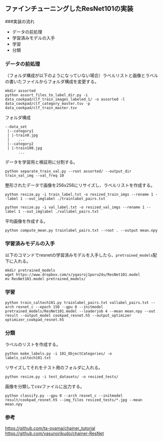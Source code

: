 ## ファインチューニングしたResNet101の実装
###実装の流れ
* データの前処理
* 学習済みモデルの入手
* 学習
* 分類

### データの前処理
（フォルダ構成が以下のようになっていない場合）ラベルリストと画像とラベルの書いたファイルからフォルダ構成を変更する。

```
mkdir assorted
python assort_files_to_label_dir.py -i data_cookpad/clf_train_images_labeled_1/ -o assorted -l data_cookpad/clf_category_master.tsv -p data_cookpad/clf_train_master.tsv
```
フォルダ構成
```
--data_set
 |--category1
 | |-train0.jpg
 |    ...
 |--category2
 | |-train100.jpg
      ...
```


データを学習用と検証用に分割する。
```
python separate_train_val.py --root assorted/ --output_dir train_val_img --val_freq 10
```

整形されたデータで画像を256x256にリサイズし、ラベルリストを作成する。
```
python resize.py -i train_label.txt -o resized_train_imgs --rename 1 --label 1 --out_imglabel ./trainlabel_pairs.txt 
```

```
python resize.py -i val_label.txt -o resized_val_imgs --rename 1 --label 1 --out_imglabel ./vallabel_pairs.txt
```

平均画像を作成する。
```
python compute_mean.py trainlabel_pairs.txt --root . --output mean.npy
```


### 学習済みモデルの入手
以下のコマンドでresnetの学習済みモデルを入手したら、``pretrained_models``配下に入れる。
```
mkdir pretrained_models
wget https://www.dropbox.com/s/yqasroj1poru24u/ResNet101.model
mv ResNet101.model pretrained_models/
```

### 学習

```
python train_caltech101.py trainlabel_pairs.txt vallabel_pairs.txt --arch resnet_c --epoch 150 --gpu 0 --initmodel pretrained_models/ResNet101.model --loaderjob 4 --mean mean.npy --out result --output_model cookpad_resnet.h5 --output_optimizer optimizer_cookpad_resnet.h5
```

### 分類
ラベルのリストを作成する。
```
python make_labels.py -i 101_ObjectCategories/ -o labels_caltech101.txt
```

リサイズしてそれをテスト用のフォルダに入れる。
```
python resize.py -i test_datasets/ -o resized_tests/
```

画像を分類してcsvファイルに出力する。
```
python classify.py --gpu 0 --arch resnet_c --initmodel result/cookpad_resnet.h5 --img_files resized_tests/*.jpg --mean mean.npy
```


### 参考
https://github.com/ta-oyama/chainer_tutorial
https://github.com/yasunorikudo/chainer-ResNet
